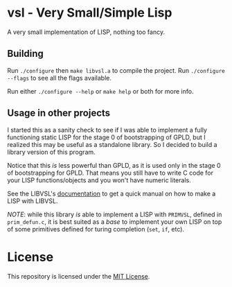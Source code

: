 # vsl - Very Small/Simple Lisp

A very small implementation of LISP, nothing too fancy.

## Building

Run `./configure` then `make libvsl.a` to compile the project. Run `./configure
--flags` to see all the flags available.

Run either `./configure --help` or `make help` or both for more info.

## Usage in other projects

I started this as a sanity check to see if I was able to implement a fully
functioning static LISP for the stage 0 of bootstrapping of GPLD, but I realized
this may be useful as a standalone library. So I decided to build a library
version of this program.

Notice that this *is* less powerful than GPLD, as it is used only in the stage 0
of bootstrapping for GPLD. That means you still have to write C code for your
LISP functions/objects and you won't have numeric literals.

See the LIBVSL's [documentation](./LIBVSL.md) to get a quick manual on how to
make a LISP with LIBVSL.

*NOTE*: while this library *is* able to implement a LISP with `PRIMVSL`, defined
        in `prim_defun.c`, it is best suited as a *base* to implement your own
        LISP on top of some primitives defined for turing completion (`set`,
        `if`, etc).

# License

This repository is licensed under the [MIT
License](https://opensource.org/licenses/MIT).

